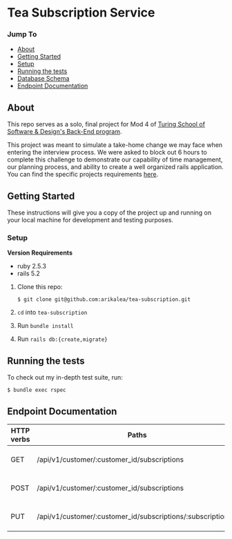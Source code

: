 # Tea Subscription Service

### Jump To
- [About](#about)
- [Getting Started](#getting-started)
- [Setup](#setup)
- [Running the tests](#running-the-tests)
- [Database Schema](#database-schema)
- [Endpoint Documentation](#endpoint-documentation)

## About

This repo serves as a solo, final project for Mod 4 of [Turing School of Software & Design's Back-End program](https://backend.turing.io/).

This project was meant to simulate a take-home change we may face when entering the interview process. We were asked to block out 6 hours to complete this challenge to demonstrate our capability of time management, our planning process, and ability to create a well organized rails application. You can find the specific projects requirements [here](https://github.com/turingschool-examples/mod4-tech-challenges/blob/main/take-homes/be-take-home.md).

## Getting Started

These instructions will give you a copy of the project up and running on
your local machine for development and testing purposes.

### Setup

**Version Requirements**
* ruby 2.5.3
* rails 5.2

1. Clone this repo:

       $ git clone git@github.com:arikalea/tea-subscription.git
2. `cd` into `tea-subscription`
3. Run `bundle install`
4. Run `rails db:{create,migrate}`

## Running the tests

To check out my in-depth test suite, run:

    $ bundle exec rspec

## Endpoint Documentation

| HTTP verbs | Paths  | Used for | Output |
| ---------- | ------ | -------- | ------:|
| GET | /api/v1/customer/:customer_id/subscriptions | Get all subscriptions for a user | json |
| POST | /api/v1/customer/:customer_id/subscriptions | Create a new subscription for a user | json |
| PUT | /api/v1/customer/:customer_id/subscriptions/:subscription_id | Update status on subscription | json
